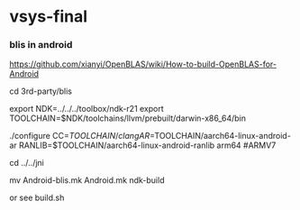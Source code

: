# vsys-final

### blis in android

https://github.com/xianyi/OpenBLAS/wiki/How-to-build-OpenBLAS-for-Android

cd 3rd-party/blis

export NDK=../../../toolbox/ndk-r21
export TOOLCHAIN=$NDK/toolchains/llvm/prebuilt/darwin-x86_64/bin

./configure CC=$TOOLCHAIN/clang AR=$TOOLCHAIN/aarch64-linux-android-ar RANLIB=$TOOLCHAIN/aarch64-linux-android-ranlib arm64 #ARMV7

cd ../../jni

mv Android-blis.mk Android.mk
ndk-build

or see build.sh

